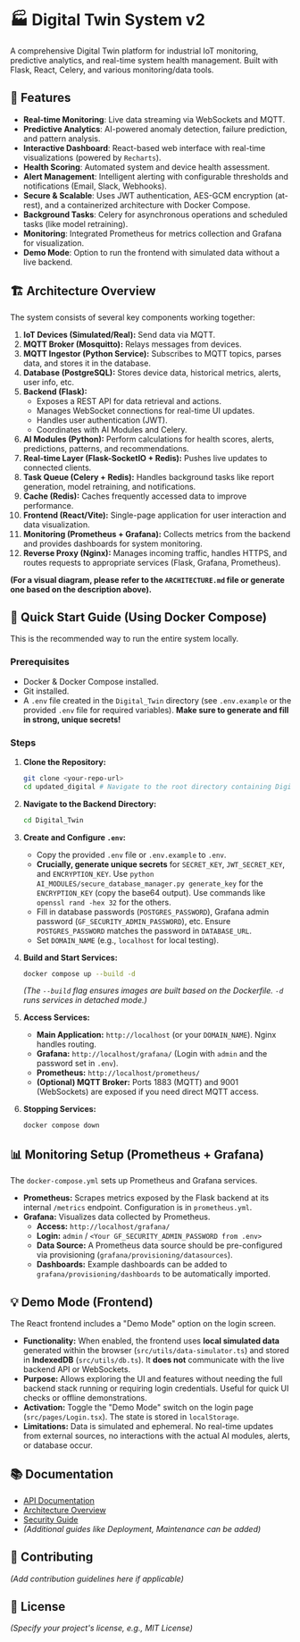 # 🏭 Digital Twin System v2

A comprehensive Digital Twin platform for industrial IoT monitoring, predictive analytics, and real-time system health management. Built with Flask, React, Celery, and various monitoring/data tools.

## 🌟 Features

* **Real-time Monitoring**: Live data streaming via WebSockets and MQTT.
* **Predictive Analytics**: AI-powered anomaly detection, failure prediction, and pattern analysis.
* **Interactive Dashboard**: React-based web interface with real-time visualizations (powered by `Recharts`).
* **Health Scoring**: Automated system and device health assessment.
* **Alert Management**: Intelligent alerting with configurable thresholds and notifications (Email, Slack, Webhooks).
* **Secure & Scalable**: Uses JWT authentication, AES-GCM encryption (at-rest), and a containerized architecture with Docker Compose.
* **Background Tasks**: Celery for asynchronous operations and scheduled tasks (like model retraining).
* **Monitoring**: Integrated Prometheus for metrics collection and Grafana for visualization.
* **Demo Mode**: Option to run the frontend with simulated data without a live backend.

## 🏗️ Architecture Overview

The system consists of several key components working together:

1.  **IoT Devices (Simulated/Real):** Send data via MQTT.
2.  **MQTT Broker (Mosquitto):** Relays messages from devices.
3.  **MQTT Ingestor (Python Service):** Subscribes to MQTT topics, parses data, and stores it in the database.
4.  **Database (PostgreSQL):** Stores device data, historical metrics, alerts, user info, etc.
5.  **Backend (Flask):**
    * Exposes a REST API for data retrieval and actions.
    * Manages WebSocket connections for real-time UI updates.
    * Handles user authentication (JWT).
    * Coordinates with AI Modules and Celery.
6.  **AI Modules (Python):** Perform calculations for health scores, alerts, predictions, patterns, and recommendations.
7.  **Real-time Layer (Flask-SocketIO + Redis):** Pushes live updates to connected clients.
8.  **Task Queue (Celery + Redis):** Handles background tasks like report generation, model retraining, and notifications.
9.  **Cache (Redis):** Caches frequently accessed data to improve performance.
10. **Frontend (React/Vite):** Single-page application for user interaction and data visualization.
11. **Monitoring (Prometheus + Grafana):** Collects metrics from the backend and provides dashboards for system monitoring.
12. **Reverse Proxy (Nginx):** Manages incoming traffic, handles HTTPS, and routes requests to appropriate services (Flask, Grafana, Prometheus).

**(For a visual diagram, please refer to the `ARCHITECTURE.md` file or generate one based on the description above).**

## 🚀 Quick Start Guide (Using Docker Compose)

This is the recommended way to run the entire system locally.

### Prerequisites

* Docker & Docker Compose installed.
* Git installed.
* A `.env` file created in the `Digital_Twin` directory (see `.env.example` or the provided `.env` file for required variables). **Make sure to generate and fill in strong, unique secrets!**

### Steps

1.  **Clone the Repository:**
    ```bash
    git clone <your-repo-url>
    cd updated_digital # Navigate to the root directory containing Digital_Twin and the React app src
    ```

2.  **Navigate to the Backend Directory:**
    ```bash
    cd Digital_Twin
    ```

3.  **Create and Configure `.env`:**
    * Copy the provided `.env` file or `.env.example` to `.env`.
    * **Crucially, generate unique secrets** for `SECRET_KEY`, `JWT_SECRET_KEY`, and `ENCRYPTION_KEY`. Use `python AI_MODULES/secure_database_manager.py generate_key` for the `ENCRYPTION_KEY` (copy the base64 output). Use commands like `openssl rand -hex 32` for the others.
    * Fill in database passwords (`POSTGRES_PASSWORD`), Grafana admin password (`GF_SECURITY_ADMIN_PASSWORD`), etc. Ensure `POSTGRES_PASSWORD` matches the password in `DATABASE_URL`.
    * Set `DOMAIN_NAME` (e.g., `localhost` for local testing).

4.  **Build and Start Services:**
    ```bash
    docker compose up --build -d
    ```
    *(The `--build` flag ensures images are built based on the Dockerfile. `-d` runs services in detached mode.)*

5.  **Access Services:**
    * **Main Application:** `http://localhost` (or your `DOMAIN_NAME`). Nginx handles routing.
    * **Grafana:** `http://localhost/grafana/` (Login with `admin` and the password set in `.env`).
    * **Prometheus:** `http://localhost/prometheus/`
    * **(Optional) MQTT Broker:** Ports 1883 (MQTT) and 9001 (WebSockets) are exposed if you need direct MQTT access.

6.  **Stopping Services:**
    ```bash
    docker compose down
    ```

## 📊 Monitoring Setup (Prometheus + Grafana)

The `docker-compose.yml` sets up Prometheus and Grafana services.

* **Prometheus:** Scrapes metrics exposed by the Flask backend at its internal `/metrics` endpoint. Configuration is in `prometheus.yml`.
* **Grafana:** Visualizes data collected by Prometheus.
    * **Access:** `http://localhost/grafana/`
    * **Login:** `admin` / `<Your GF_SECURITY_ADMIN_PASSWORD from .env>`
    * **Data Source:** A Prometheus data source should be pre-configured via provisioning (`grafana/provisioning/datasources`).
    * **Dashboards:** Example dashboards can be added to `grafana/provisioning/dashboards` to be automatically imported.

## 💡 Demo Mode (Frontend)

The React frontend includes a "Demo Mode" option on the login screen.

* **Functionality:** When enabled, the frontend uses **local simulated data** generated within the browser (`src/utils/data-simulator.ts`) and stored in **IndexedDB** (`src/utils/db.ts`). It **does not** communicate with the live backend API or WebSockets.
* **Purpose:** Allows exploring the UI and features without needing the full backend stack running or requiring login credentials. Useful for quick UI checks or offline demonstrations.
* **Activation:** Toggle the "Demo Mode" switch on the login page (`src/pages/Login.tsx`). The state is stored in `localStorage`.
* **Limitations:** Data is simulated and ephemeral. No real-time updates from external sources, no interactions with the actual AI modules, alerts, or database occur.

## 📚 Documentation

* [API Documentation](API_DOCUMENTATION.md)
* [Architecture Overview](ARCHITECTURE.md)
* [Security Guide](SECURITY_GUIDE.md)
* *(Additional guides like Deployment, Maintenance can be added)*

## 🤝 Contributing

*(Add contribution guidelines here if applicable)*

## 📄 License

*(Specify your project's license, e.g., MIT License)*